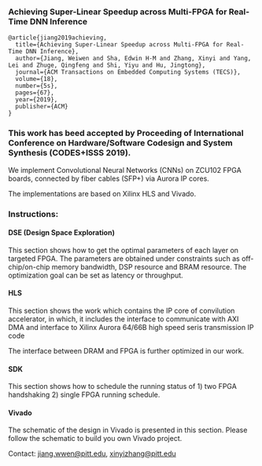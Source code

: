 ### Achieving Super-Linear Speedup across Multi-FPGA for Real-Time DNN Inference

```
@article{jiang2019achieving,
  title={Achieving Super-Linear Speedup across Multi-FPGA for Real-Time DNN Inference},
  author={Jiang, Weiwen and Sha, Edwin H-M and Zhang, Xinyi and Yang, Lei and Zhuge, Qingfeng and Shi, Yiyu and Hu, Jingtong},
  journal={ACM Transactions on Embedded Computing Systems (TECS)},
  volume={18},
  number={5s},
  pages={67},
  year={2019},
  publisher={ACM}
}
```
### This work has beed accepted by Proceeding of International Conference on Hardware/Software Codesign and System Synthesis (CODES+ISSS 2019).

We implement Convolutional Neural Networks (CNNs) on ZCU102 FPGA boards, connected by fiber cables (SFP+) via Aurora IP cores.

The implementations are based on Xilinx HLS and Vivado.

### Instructions:

#### DSE (Design Space Exploration)
This section shows how to get the optimal parameters of each layer on targeted FPGA. The parameters are obtained under constraints such as off-chip/on-chip memory bandwidth, DSP resource and BRAM resource. The optimization goal can be set as latency or throughput.

#### HLS
This section shows the work which contains the IP core of convilution accelerator, in which, it includes the interface to communicate with AXI DMA and interface to Xilinx Aurora 64/66B high speed seris transmission IP code

The interface between DRAM and FPGA is further optimized in our work.

#### SDK

This section shows how to schedule the running status of 1) two FPGA handshaking 2) single FPGA running schedule.

#### Vivado

The schematic of the design in Vivado is presented in this section. Please follow the schematic to build you own Vivado project.

Contact: jiang.wwen@pitt.edu, xinyizhang@pitt.edu
